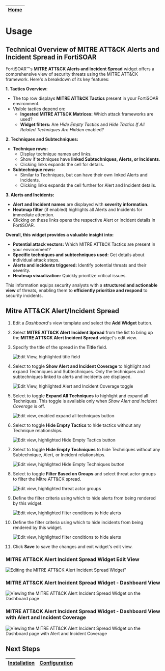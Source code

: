 | [Home](../README.md) |
|----------------------|

# Usage

## Technical Overview of MITRE ATT&CK Alerts and Incident Spread in FortiSOAR

FortiSOAR&trade;'s **MITRE ATT&CK Alerts and Incident Spread** widget offers a comprehensive view of security threats using the MITRE ATT&CK framework. Here's a breakdown of its key features:

**1. Tactics Overview:**

- The top row displays **MITRE ATT&CK Tactics** present in your FortiSOAR environment.
- Visible tactics depend on:
    - **Ingested MITRE ATT&CK Matrices:** Which attack frameworks are used?
    - **Widget filters:** Are *Hide Empty Tactics* and *Hide Tactics If All Related Techniques Are Hidden* enabled?

**2. Techniques and Subtechniques:**

- **Technique rows:**
    - Display technique names and links.
    - Show if techniques have **linked Subtechniques, Alerts, or Incidents**.
    - Clicking links expands the cell for details.
- **Subtechnique rows:**
    - Similar to Techniques, but can have their own linked Alerts and Incidents.
    - Clicking links expands the cell further for Alert and Incident details.

**3. Alerts and Incidents:**

- **Alert and Incident names** are displayed with **severity information**.
- **Heatmap filter** (if enabled) highlights all Alerts and Incidents for immediate attention.
- Clicking on these links opens the respective Alert or Incident details in FortiSOAR.

**Overall, this widget provides a valuable insight into:**

- **Potential attack vectors:** Which MITRE ATT&CK Tactics are present in your environment?
- **Specific techniques and subtechniques used:** Get details about individual attack steps.
- **Alerts and incidents triggered:** Identify potential threats and their severity.
- **Heatmap visualization:** Quickly prioritize critical issues.

This information equips security analysts with a **structured and actionable view** of threats, enabling them to **efficiently prioritize and respond** to security incidents.

## Mitre ATT&CK Alert/Incident Spread

1. Edit a *Dashboard*'s view template and select the **Add Widget** button.

2. Select **MITRE ATT&CK Alert Incident Spread** from the list to bring up the **MITRE ATT&CK Alert Incident Spread** widget's edit view.

3. Specify the title of the spread in the **Title** field.

    ![Edit View, highlighted title field](./res/edit_view_title.png)

4. Select to toggle **Show Alert and Incident Coverage** to highlight and expand Techniques and Subtechniques. Only the techniques and subtechniques linked to alerts and incidents are displayed.

    ![Edit View, highlighted Alert and Incident Coverage toggle](./res/edit_view_alert_incident_coverage.png)

5. Select to toggle **Expand All Techniques** to highlight and expand all Techniques. This toggle is available only when *Show Alert and Incident Coverage* is off.

    ![Edit view, enabled expand all techniques button](./res/edit_view_expand_all_techniques.png)

6. Select to toggle **Hide Empty Tactics** to hide tactics without any Technique relationships.

    ![Edit view, highlighted Hide Empty Tactics button](./res/edit_view_hide_empty_tactics.png)

7. Select to toggle **Hide Empty Techniques** to hide Techniques without any Subtechnique, Alert, or Incident relationships.

    ![Edit view, highlighted Hide Empty Techniques button](./res/edit_view_hide_empty_techniques.png)

8. Select to toggle **Filter Based on Groups** and select threat actor groups to filter the Mitre ATT&CK spread.

    ![Edit view, highlighted threat actor groups](./res/edit_view_filter_by_groups.png)

9. Define the filter criteria using which to hide alerts from being rendered by this widget.

    ![Edit view, highlighted filter conditions to hide alerts](./res/edit_view_filter_to_hide_alerts.png)

10. Define the filter criteria using which to hide incidents from being rendered by this widget.

    ![Edit view, highlighted filter conditions to hide alerts](./res/edit_view_filter_to_hide_indicators.png)

11. Click **Save** to save the changes and exit widget's edit view.

### MITRE ATT&CK Alert Incident Spread Widget Edit View

![Editing the MITRE ATT&CK Alert Incident Spread Widget](./res/edit_view.png)"

### MITRE ATT&CK Alert Incident Spread Widget - Dashboard View

![Viewing the MITRE ATT&CK Alert Incident Spread Widget on the Dashboard page](./res/dashboard_view.png)

### MITRE ATT&CK Alert Incident Spread Widget - Dashboard View with Alert and Incident Coverage

![Viewing the MITRE ATT&CK Alert Incident Spread Widget on the Dashboard page with Alert and Incident Coverage](./res/dashboard_view_heatmap.png)


## Next Steps

| [Installation](./setup.md#installation) | [Configuration](./setup.md#configuration) |
|-----------------------------------------|-------------------------------------------|